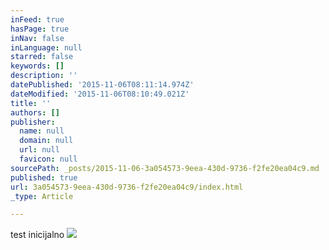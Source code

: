```yaml
---
inFeed: true
hasPage: true
inNav: false
inLanguage: null
starred: false
keywords: []
description: ''
datePublished: '2015-11-06T08:11:14.974Z'
dateModified: '2015-11-06T08:10:49.021Z'
title: ''
authors: []
publisher:
  name: null
  domain: null
  url: null
  favicon: null
sourcePath: _posts/2015-11-06-3a054573-9eea-430d-9736-f2fe20ea04c9.md
published: true
url: 3a054573-9eea-430d-9736-f2fe20ea04c9/index.html
_type: Article

---
```

test inicijalno
![](https://the-grid-user-content.s3-us-west-2.amazonaws.com/5fb24c17-c837-40d2-86f9-f4006bee1ad6.jpg)